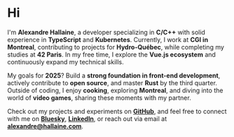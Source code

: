 # Hi

I'm **Alexandre Hallaine**, a developer specializing in **C/C++** with solid experience in **TypeScript** and **Kubernetes**. Currently, I work at **CGI in Montreal**, contributing to projects for **Hydro-Québec**, while completing my studies at **42 Paris**. In my free time, I explore the **Vue.js ecosystem** and continuously expand my technical skills.

My goals for **2025**? Build a **strong foundation in front-end development**, actively contribute to **open source**, and master **Rust** by the third quarter. Outside of coding, I enjoy **cooking**, exploring **Montreal**, and diving into the world of **video games**, sharing these moments with my partner.

Check out my projects and experiments on [**GitHub**](https://github.com/alexandre-hallaine), and feel free to connect with me on [**Bluesky**](https://bsky.app/profile/hallaine.com), [**LinkedIn**](https://linkedin.com/in/alexandre-hallaine), or reach out via email at [**alexandre@hallaine.com**](mailto:alexandre@hallaine.com).
